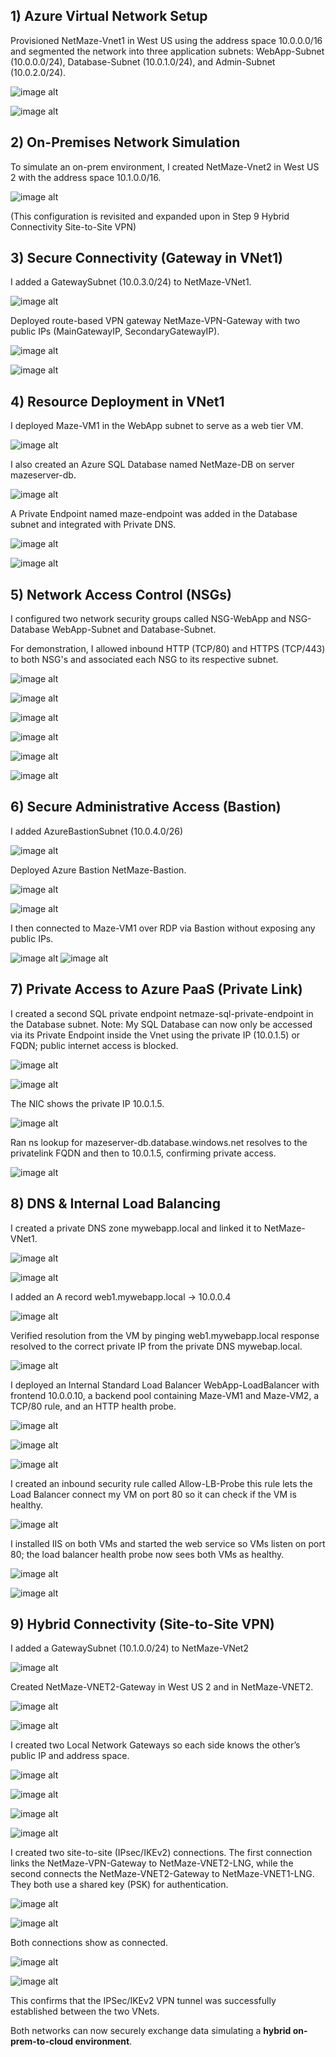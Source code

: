 ## 1) Azure Virtual Network Setup

Provisioned NetMaze-Vnet1 in West US using the address space 10.0.0.0/16 and segmented the network into three application subnets: WebApp-Subnet (10.0.0.0/24), Database-Subnet (10.0.1.0/24), and Admin-Subnet (10.0.2.0/24).

![image alt](https://github.com/davidyemo/Netmaze-Azure-Hybrid-Networking-Project/blob/main/images/project-image1.png?raw=true)

![image alt](https://github.com/davidyemo/Netmaze-Azure-Hybrid-Networking-Project/blob/main/images/project-image2.png?raw=true)



## 2) On-Premises Network Simulation

To simulate an on-prem environment, I created NetMaze-Vnet2 in West US 2 with the address space 10.1.0.0/16.

![image alt](https://github.com/davidyemo/Netmaze-Azure-Hybrid-Networking-Project/blob/main/images/project-image3.png?raw=true)

(This configuration is revisited and expanded upon in Step 9 Hybrid Connectivity Site-to-Site VPN)


## 3) Secure Connectivity (Gateway in VNet1)

I added a GatewaySubnet (10.0.3.0/24) to NetMaze-VNet1.

![image alt](https://github.com/davidyemo/Netmaze-Azure-Hybrid-Networking-Project/blob/main/images/project-image4.png?raw=true)

Deployed route-based VPN gateway NetMaze-VPN-Gateway with two public IPs (MainGatewayIP, SecondaryGatewayIP).

![image alt](https://github.com/davidyemo/Netmaze-Azure-Hybrid-Networking-Project/blob/main/images/project-image5.png?raw=true)

![image alt](https://github.com/davidyemo/Netmaze-Azure-Hybrid-Networking-Project/blob/main/images/project-image6.png?raw=true)



## 4) Resource Deployment in VNet1

I deployed Maze-VM1 in the WebApp subnet to serve as a web tier VM.

![image alt](https://github.com/davidyemo/Netmaze-Azure-Hybrid-Networking-Project/blob/main/images/project-image7.png?raw=true)

I also created an Azure SQL Database named NetMaze-DB on server mazeserver-db. 

![image alt](https://github.com/davidyemo/Netmaze-Azure-Hybrid-Networking-Project/blob/main/images/project-image8.png?raw=true)

A Private Endpoint named maze-endpoint was added in the Database subnet and integrated with Private DNS.

![image alt](https://github.com/davidyemo/Netmaze-Azure-Hybrid-Networking-Project/blob/main/images/project-image9.png?raw=true)

![image alt](https://github.com/davidyemo/Netmaze-Azure-Hybrid-Networking-Project/blob/main/images/project-image10.png?raw=true)


## 5) Network Access Control (NSGs)

I configured two network security groups called NSG-WebApp and NSG-Database WebApp-Subnet and Database-Subnet. 

For demonstration, I allowed inbound HTTP (TCP/80) and HTTPS (TCP/443) to both NSG's and associated each NSG to its respective subnet.

![image alt](https://github.com/davidyemo/Netmaze-Azure-Hybrid-Networking-Project/blob/main/images/project-image11.png?raw=true)

![image alt](https://github.com/davidyemo/Netmaze-Azure-Hybrid-Networking-Project/blob/main/images/project-image12.png?raw=true)

![image alt](https://github.com/davidyemo/Netmaze-Azure-Hybrid-Networking-Project/blob/main/images/project-image13.png?raw=true)

![image alt](https://github.com/davidyemo/Netmaze-Azure-Hybrid-Networking-Project/blob/main/images/project-image14.png?raw=true)
 
![image alt](https://github.com/davidyemo/Netmaze-Azure-Hybrid-Networking-Project/blob/main/images/project-image15.png?raw=true)

![image alt](https://github.com/davidyemo/Netmaze-Azure-Hybrid-Networking-Project/blob/main/images/project-image16.png?raw=true)



## 6) Secure Administrative Access (Bastion)

I added AzureBastionSubnet (10.0.4.0/26) 

![image alt](https://github.com/davidyemo/Netmaze-Azure-Hybrid-Networking-Project/blob/main/images/project-image17.png?raw=true)

Deployed Azure Bastion NetMaze-Bastion. 

![image alt](https://github.com/davidyemo/Netmaze-Azure-Hybrid-Networking-Project/blob/main/images/project-image18.png?raw=true)

![image alt](https://github.com/davidyemo/Netmaze-Azure-Hybrid-Networking-Project/blob/main/images/project-image19.png?raw=true)

I then connected to Maze-VM1 over RDP via Bastion without exposing any public IPs.

![image alt](https://github.com/davidyemo/Netmaze-Azure-Hybrid-Networking-Project/blob/main/images/project-image20.png?raw=true)
![image alt](https://github.com/davidyemo/Netmaze-Azure-Hybrid-Networking-Project/blob/main/images/project-image21.png?raw=true)



## 7) Private Access to Azure PaaS (Private Link)

I created a second SQL private endpoint netmaze-sql-private-endpoint in the Database subnet. Note: My SQL Database can now only be accessed via its Private Endpoint inside the Vnet using the private IP (10.0.1.5) or FQDN; public internet access is blocked. 

![image alt](https://github.com/davidyemo/Netmaze-Azure-Hybrid-Networking-Project/blob/main/images/project-image22.png?raw=true)

![image alt](https://github.com/davidyemo/Netmaze-Azure-Hybrid-Networking-Project/blob/main/images/project-image23.png?raw=true)

The NIC shows the private IP 10.0.1.5. 

![image alt](https://github.com/davidyemo/Netmaze-Azure-Hybrid-Networking-Project/blob/main/images/project-image24.png?raw=true)

Ran ns lookup for mazeserver-db.database.windows.net resolves to the privatelink FQDN and then to 10.0.1.5, confirming private access.

![image alt](https://github.com/davidyemo/Netmaze-Azure-Hybrid-Networking-Project/blob/main/images/project-image25.png?raw=true)


## 8) DNS & Internal Load Balancing

I created a private DNS zone mywebapp.local and linked it to NetMaze-VNet1. 

![image alt](https://github.com/davidyemo/Netmaze-Azure-Hybrid-Networking-Project/blob/main/images/project-image26.png?raw=true)

![image alt](https://github.com/davidyemo/Netmaze-Azure-Hybrid-Networking-Project/blob/main/images/project-image27.png?raw=true)

I added an A record web1.mywebapp.local → 10.0.0.4 

![image alt](https://github.com/davidyemo/Netmaze-Azure-Hybrid-Networking-Project/blob/main/images/project-image28.png?raw=true)

Verified resolution from the VM by pinging web1.mywebapp.local response resolved to the correct private IP from the private DNS mywebap.local.

![image alt](https://github.com/davidyemo/Netmaze-Azure-Hybrid-Networking-Project/blob/main/images/project-image29.png?raw=true)

I deployed an Internal Standard Load Balancer WebApp-LoadBalancer with frontend 10.0.0.10, a backend pool containing Maze-VM1 and Maze-VM2, a TCP/80 rule, and an HTTP health probe. 

![image alt](https://github.com/davidyemo/Netmaze-Azure-Hybrid-Networking-Project/blob/main/images/project-image30.png?raw=true)

![image alt](https://github.com/davidyemo/Netmaze-Azure-Hybrid-Networking-Project/blob/main/images/project-image31.png?raw=true)

![image alt](https://github.com/davidyemo/Netmaze-Azure-Hybrid-Networking-Project/blob/main/images/project-image32.png?raw=true)



I created an inbound security rule called Allow-LB-Probe this rule lets the Load Balancer connect my VM on port 80 so it can check if the VM is healthy.


![image alt](https://github.com/davidyemo/Netmaze-Azure-Hybrid-Networking-Project/blob/main/images/project-image33.png?raw=true)

I installed IIS on both VMs and started the web service so VMs listen on port 80; the load balancer health probe now sees both VMs as healthy.


![image alt](https://github.com/davidyemo/Netmaze-Azure-Hybrid-Networking-Project/blob/main/images/project-image34.png?raw=true)


![image alt](https://github.com/davidyemo/Netmaze-Azure-Hybrid-Networking-Project/blob/main/images/project-image35.png?raw=true)


## 9) Hybrid Connectivity (Site-to-Site VPN)

I added a GatewaySubnet (10.1.0.0/24) to NetMaze-VNet2


![image alt](https://github.com/davidyemo/Netmaze-Azure-Hybrid-Networking-Project/blob/main/images/project-image38.png?raw=true)

Created NetMaze-VNET2-Gateway in West US 2 and in NetMaze-VNET2.


![image alt](https://github.com/davidyemo/Netmaze-Azure-Hybrid-Networking-Project/blob/main/images/project-image39.png?raw=true)


![image alt](https://github.com/davidyemo/Netmaze-Azure-Hybrid-Networking-Project/blob/main/images/project-image40.png?raw=true)

I created two Local Network Gateways so each side knows the other’s public IP and address space. 

![image alt](https://github.com/davidyemo/Netmaze-Azure-Hybrid-Networking-Project/blob/main/images/project-image41.png?raw=true)

![image alt](https://github.com/davidyemo/Netmaze-Azure-Hybrid-Networking-Project/blob/main/images/project-image42.png?raw=true)

![image alt](https://github.com/davidyemo/Netmaze-Azure-Hybrid-Networking-Project/blob/main/images/project-image43.png?raw=true)

![image alt](https://github.com/davidyemo/Netmaze-Azure-Hybrid-Networking-Project/blob/main/images/project-image44.png?raw=true)

I created two site-to-site (IPsec/IKEv2) connections. The first connection links the NetMaze-VPN-Gateway to NetMaze-VNET2-LNG, while the second connects the NetMaze-VNET2-Gateway to NetMaze-VNET1-LNG. They both use a shared key (PSK) for authentication.

![image alt](https://github.com/davidyemo/Netmaze-Azure-Hybrid-Networking-Project/blob/main/images/project-image45.png?raw=true)

![image alt](https://github.com/davidyemo/Netmaze-Azure-Hybrid-Networking-Project/blob/main/images/project-image46.png?raw=true)

Both connections show as connected.

![image alt](https://github.com/davidyemo/Netmaze-Azure-Hybrid-Networking-Project/blob/main/images/project-image47.png?raw=true)

![image alt](https://github.com/davidyemo/Netmaze-Azure-Hybrid-Networking-Project/blob/main/images/project-image48.png?raw=true)

This confirms that the IPSec/IKEv2 VPN tunnel was successfully established between the two VNets.  

Both networks can now securely exchange data simulating a **hybrid on-prem-to-cloud environment**.  






